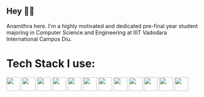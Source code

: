 ## Hey 🙋‍♀️
Anamithra here. I'm a highly motivated and dedicated pre-final year student majoring in Computer Science and Engineering at IIIT Vadodara International Campus Diu.

# Tech Stack I use:
<img style="width:36px" src="https://cdn.jsdelivr.net/gh/devicons/devicon@latest/icons/c/c-original.svg" />
<img style="width:36px" src="https://cdn.jsdelivr.net/gh/devicons/devicon@latest/icons/cplusplus/cplusplus-original.svg" />
<img style="width:36px" src="https://cdn.jsdelivr.net/gh/devicons/devicon@latest/icons/python/python-original.svg" />          
<img style="width:36px" width="36px" src="https://cdn.jsdelivr.net/gh/devicons/devicon@latest/icons/html5/html5-original.svg" />
<img style="width:36px" src="https://cdn.jsdelivr.net/gh/devicons/devicon@latest/icons/css3/css3-original.svg" />
<img style="width:36px" src="https://cdn.jsdelivr.net/gh/devicons/devicon@latest/icons/javascript/javascript-original.svg" />
<img style="width:36px" src="https://cdn.jsdelivr.net/gh/devicons/devicon@latest/icons/react/react-original.svg" />
<img style="width:36px" src="https://cdn.jsdelivr.net/gh/devicons/devicon@latest/icons/nodejs/nodejs-original.svg" />
<img style="width:36px; background-color: #ffffff" src="https://cdn.jsdelivr.net/gh/devicons/devicon@latest/icons/express/express-original.svg" />          
<img style="width:36px" src="https://cdn.jsdelivr.net/gh/devicons/devicon@latest/icons/mysql/mysql-original.svg" />
<img style="width:36px" src="https://cdn.jsdelivr.net/gh/devicons/devicon@latest/icons/numpy/numpy-original.svg" />
<img style="width:36px" src="https://cdn.jsdelivr.net/gh/devicons/devicon@latest/icons/pandas/pandas-original.svg" />
          
          
          

                    
                    
          
          
          
          
  
